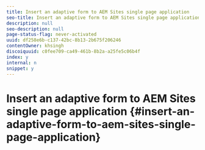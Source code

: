 ```yaml
---
title: Insert an adaptive form to AEM Sites single page application 
seo-title: Insert an adaptive form to AEM Sites single page application 
description: null
seo-description: null
page-status-flag: never-activated
uuid: df258e6b-c137-42bc-8b13-2b675f206246
contentOwner: khsingh
discoiquuid: c0fee709-ca49-461b-8b2a-a25fe5c06b4f
index: y
internal: n
snippet: y
---
```


# Insert an adaptive form to AEM Sites single page application {#insert-an-adaptive-form-to-aem-sites-single-page-application}

